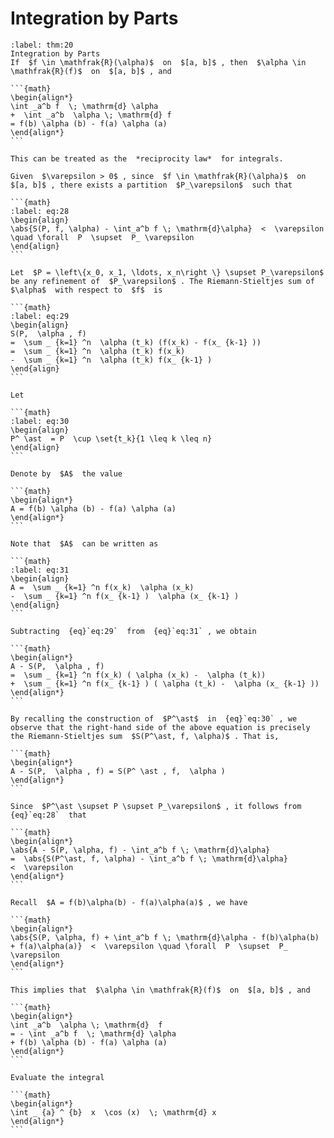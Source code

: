 # Integration by Parts

````{prf:theorem} Integration by Parts
:label: thm:20
Integration by Parts
If  $f \in \mathfrak{R}(\alpha)$  on  $[a, b]$ , then  $\alpha \in \mathfrak{R}(f)$  on  $[a, b]$ , and

```{math}
\begin{align*}
\int _a^b f  \; \mathrm{d} \alpha
+  \int _a^b  \alpha \; \mathrm{d} f
= f(b) \alpha (b) - f(a) \alpha (a)
\end{align*}
```
````

````{prf:remark}
This can be treated as the  *reciprocity law*  for integrals.
````

````{prf:proof}
Given  $\varepsilon > 0$ , since  $f \in \mathfrak{R}(\alpha)$  on  $[a, b]$ , there exists a partition  $P_\varepsilon$  such that

```{math}
:label: eq:28
\begin{align}
\abs{S(P, f, \alpha) - \int_a^b f \; \mathrm{d}\alpha}  <  \varepsilon \quad \forall  P  \supset  P_ \varepsilon
\end{align}
```

Let  $P = \left\{x_0, x_1, \ldots, x_n\right \} \supset P_\varepsilon$  be any refinement of  $P_\varepsilon$ . The Riemann-Stieltjes sum of  $\alpha$  with respect to  $f$  is

```{math}
:label: eq:29
\begin{align}
S(P,  \alpha , f)
=  \sum _ {k=1} ^n  \alpha (t_k) (f(x_k) - f(x_ {k-1} ))
=  \sum _ {k=1} ^n  \alpha (t_k) f(x_k)
-  \sum _ {k=1} ^n  \alpha (t_k) f(x_ {k-1} )
\end{align}
```

Let

```{math}
:label: eq:30
\begin{align}
P^ \ast  = P  \cup \set{t_k}{1 \leq k \leq n}
\end{align}
```

Denote by  $A$  the value

```{math}
\begin{align*}
A = f(b) \alpha (b) - f(a) \alpha (a)
\end{align*}
```

Note that  $A$  can be written as

```{math}
:label: eq:31
\begin{align}
A =  \sum _ {k=1} ^n f(x_k)  \alpha (x_k)
-  \sum _ {k=1} ^n f(x_ {k-1} )  \alpha (x_ {k-1} )
\end{align}
```

Subtracting  {eq}`eq:29`  from  {eq}`eq:31` , we obtain

```{math}
\begin{align*}
A - S(P,  \alpha , f)
=  \sum _ {k=1} ^n f(x_k) ( \alpha (x_k) -  \alpha (t_k))
+  \sum _ {k=1} ^n f(x_ {k-1} ) ( \alpha (t_k) -  \alpha (x_ {k-1} ))
\end{align*}
```

By recalling the construction of  $P^\ast$  in  {eq}`eq:30` , we observe that the right-hand side of the above equation is precisely the Riemann-Stieltjes sum  $S(P^\ast, f, \alpha)$ . That is,

```{math}
\begin{align*}
A - S(P,  \alpha , f) = S(P^ \ast , f,  \alpha )
\end{align*}
```

Since  $P^\ast \supset P \supset P_\varepsilon$ , it follows from  {eq}`eq:28`  that

```{math}
\begin{align*}
\abs{A - S(P, \alpha, f) - \int_a^b f \; \mathrm{d}\alpha}
=  \abs{S(P^\ast, f, \alpha) - \int_a^b f \; \mathrm{d}\alpha}
<  \varepsilon
\end{align*}
```

Recall  $A = f(b)\alpha(b) - f(a)\alpha(a)$ , we have

```{math}
\begin{align*}
\abs{S(P, \alpha, f) + \int_a^b f \; \mathrm{d}\alpha - f(b)\alpha(b) + f(a)\alpha(a)}  <  \varepsilon \quad \forall  P  \supset  P_ \varepsilon
\end{align*}
```

This implies that  $\alpha \in \mathfrak{R}(f)$  on  $[a, b]$ , and

```{math}
\begin{align*}
\int _a^b  \alpha \; \mathrm{d}  f
= - \int _a^b f  \; \mathrm{d} \alpha
+ f(b) \alpha (b) - f(a) \alpha (a)
\end{align*}
```
````

````{admonition} Exercise 9
Evaluate the integral

```{math}
\begin{align*}
\int _ {a} ^ {b}  x  \cos (x)  \; \mathrm{d} x
\end{align*}
```
````

